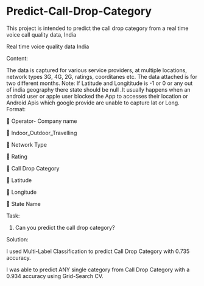 # Predict-Call-Drop-Category

This project is intended to predict the call drop category from a real time voice call quality data, India

Real time voice quality data India

Content:

The data is captured for various service providers, at multiple locations, network types
3G, 4G, 2G, ratings, coorditanes etc. The data attached is for two different months.
Note: If Latitude and Longititude is -1 or 0 or any out of india geography there state should
be null .It usually happens when an android user or apple user blocked the App to accesses
their location or Android Apis which google provide are unable to capture lat or Long.
Format:

 Operator- Company name

 Indoor_Outdoor_Travelling

 Network Type

 Rating

 Call Drop Category

 Latitude

 Longitude

 State Name

Task:


1. Can you predict the call drop category?



Solution: 

I used Multi-Label Classification to predict Call Drop Category with 0.735 accuracy.

I was able to predict ANY single category from Call Drop Category with a 0.934 accuracy using Grid-Search CV.
